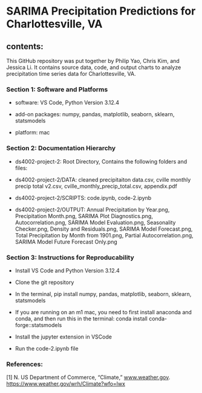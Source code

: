 # SARIMA Precipitation Predictions for Charlottesville, VA


## contents:

This GitHub repository was put together by Philip Yao, Chris Kim, and Jessica Li. It contains source data, code, and output charts to analyze precipitation time series data for Charlottesville, VA.

### Section 1: Software and Platforms

- software: VS Code, Python Version 3.12.4

- add-on packages: numpy, pandas, matplotlib, seaborn, sklearn, statsmodels

- platform: mac
  

### Section 2: Documentation Hierarchy

- ds4002-project-2: Root Directory, Contains the following folders and files:

- ds4002-project-2/DATA: 
cleaned precipitaiton data.csv, cville monthly precip total v2.csv, cville_monthly_precip_total.csv, appendix.pdf

- ds4002-project-2/SCRIPTS: 
code.ipynb, code-2.ipynb

- ds4002-project-2/OUTPUT: 
Annual Precipitation by Year.png, Precipitation Month.png, SARIMA Plot Diagnostics.png, Autocorrelation.png, SARIMA Model Evaluation.png, Seasonality Checker.png, Density and Residuals.png, SARIMA Model Forecast.png, Total Precipitation by Month from 1901.png, Partial Autocorrelation.png, SARIMA Model Future Forecast Only.png

### Section 3: Instructions for Reproducability

- Install VS Code and Python Version 3.12.4

- Clone the git repository

- In the terminal, pip install numpy, pandas, matplotlib, seaborn, sklearn, statsmodels

- If you are running on an m1 mac, you need to first install anaconda and conda, and then run this in the terminal: conda install conda-forge::statsmodels

- Install the jupyter extension in VSCode

- Run the code-2.ipynb file

### References:

[1] N. US Department of Commerce, “Climate,” www.weather.gov. https://www.weather.gov/wrh/Climate?wfo=lwx
